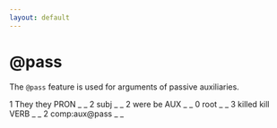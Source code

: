 ```yaml
---
layout: default
---
```


# **@pass**

The `@pass` feature is used for arguments of passive auxiliaries.

<div>
<conll>
1	They	they	PRON	_	_	2	subj	_	_
2	were	be	AUX	_	_	0	root	_	_
3	killed	kill	VERB	_	_	2	comp:aux@pass	_	_
</conll>
</div>
